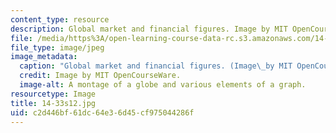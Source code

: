 ```yaml
---
content_type: resource
description: Global market and financial figures. Image by MIT OpenCourseWare.
file: /media/https%3A/open-learning-course-data-rc.s3.amazonaws.com/14-33-economics-research-and-communication-spring-2012/c2d446bf61dc64e36d45cf975044286f_14-33s12.jpg
file_type: image/jpeg
image_metadata:
  caption: "Global market and financial figures. (Image\_by MIT OpenCourseWare.)"
  credit: Image by MIT OpenCourseWare.
  image-alt: A montage of a globe and various elements of a graph.
resourcetype: Image
title: 14-33s12.jpg
uid: c2d446bf-61dc-64e3-6d45-cf975044286f
---
```

